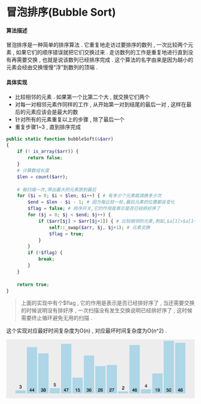 # 冒泡排序\(Bubble Sort\)

#### 算法描述

冒泡排序是一种简单的排序算法 . 它重复地走访过要排序的数列 , 一次比较两个元素 , 如果它们的顺序错误就把它们交换过来 . 走访数列的工作是重复地进行直到没有再需要交换 , 也就是说该数列已经排序完成 . 这个算法的名字由来是因为越小的元素会经由交换慢慢“浮”到数列的顶端 .

#### 具体实现

* 比较相邻的元素 . 如果第一个比第二个大 , 就交换它们两个
* 对每一对相邻元素作同样的工作 , 从开始第一对到结尾的最后一对 , 这样在最后的元素应该会是最大的数
* 针对所有的元素重复以上的步骤 , 除了最后一个
* 重复步骤1~3 , 直到排序完成

```php
public static function bubbleSoft(&$arr)
{
    if (! is_array($arr)) {
        return false;
    }
    # 计算数组长度
    $len = count($arr);

    # 每扫描一次,筛出最大的元素放到最后
    for ($i = 0; $i < $len; $i++) { # 有多少个元素就调换多少次
        $end = $len - $i - 1; # 因为每比较一轮,最后元素的位置都会变化
        $flag = false; # 排序开关,它的作用是表示是否已经排好序了
        for ($j = 0; $j < $end; $j++) {
            if ($arr[$j] > $arr[$j+1]) { # 比较相邻的元素,例如,$a[1]>$a[1+1]
                self::_swap($arr, $j, $j+1); # 元素交换
                $flag = true;
            }
        }
        if (!$flag) {
            break;
        }
    }

    return true;
}
```

> 上面的实现中有个$flag , 它的作用是表示是否已经排好序了 , 当还需要交换的时候说明没有排好序 , 一次扫描没有发生交换说明已经排好序了 , 这时候需要终止循环避免无用的扫描 .

这个实现对应最好时间复杂度为O\(n\) , 对应最坏时间复杂度为O\(n^2\) .

![](/assets/20160916160748389)

